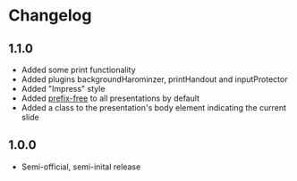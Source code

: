 Changelog
=========

1.1.0
-----

  * Added some print functionality
  * Added plugins backgroundHarominzer, printHandout and inputProtector
  * Added "Impress" style
  * Added [prefix-free][1] to all presentations by default
  * Added a class to the presentation's body element indicating the current slide

1.0.0
-----

  * Semi-official, semi-inital release



[1]: http://leaverou.github.com/prefixfree/
